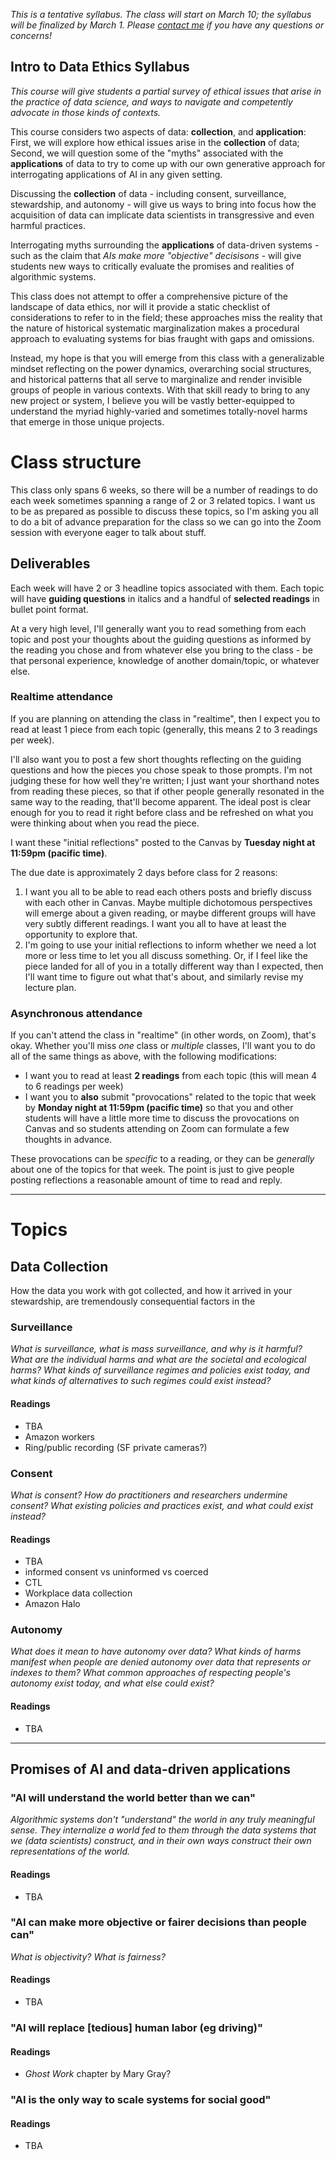*This is a tentative syllabus. The class will start on March 10; the syllabus will be finalized by March 1. Please [contact me][contact] if you have any questions or concerns!*


## Intro to Data Ethics Syllabus
*This course will give students a partial survey of ethical issues that arise in the practice of data science, and ways to navigate and competently advocate in those kinds of contexts.*

This course considers two aspects of data: **collection**, and **application**: First, we will explore how ethical issues arise in the **collection** of data; Second, we will question some of the "myths" associated with the **applications** of data to try to come up with our own generative approach for interrogating applications of AI in any given setting.

Discussing the **collection** of data - including consent, surveillance, stewardship, and autonomy - will give us ways to bring into focus how the acquisition of data can implicate data scientists in transgressive and even harmful practices.

Interrogating myths surrounding the **applications** of data-driven systems - such as the claim that *AIs make more "objective" decisisons* - will give students new ways to critically evaluate the promises and realities of algorithmic systems.

This class does not attempt to offer a comprehensive picture of the landscape of data ethics, nor will it provide a static checklist of considerations to refer to in the field; these approaches miss the reality that the nature of historical systematic marginalization makes a procedural approach to evaluating systems for bias fraught with gaps and omissions.

Instead, my hope is that you will emerge from this class with a generalizable mindset reflecting on the power dynamics, overarching social structures, and historical patterns that all serve to marginalize and render invisible groups of people in various contexts. With that skill ready to bring to any new project or system, I believe you will be vastly better-equipped to understand the myriad highly-varied and sometimes totally-novel harms that emerge in those unique projects.

# Class structure
This class only spans 6 weeks, so there will be a number of readings to do each week sometimes spanning a range of 2 or 3 related topics. I want us to be as prepared as possible to discuss these topics, so I'm asking you all to do a bit of advance preparation for the class so we can go into the Zoom session with everyone eager to talk about stuff.

## Deliverables
Each week will have 2 or 3 headline topics associated with them. Each topic will have **guiding questions** in italics and a handful of **selected readings** in bullet point format.

At a very high level, I'll generally want you to read something from each topic and post your thoughts about the guiding questions as informed by the reading you chose and from whatever else you bring to the class - be that personal experience, knowledge of another domain/topic, or whatever else.

### Realtime attendance

If you are planning on attending the class in "realtime", then I expect you to read at least 1 piece from each topic (generally, this means 2 to 3 readings per week).

I'll also want you to post a few short thoughts reflecting on the guiding questions and how the pieces you chose speak to those prompts. I'm not judging these for how well they're written; I just want your shorthand notes from reading these pieces, so that if other people generally resonated in the same way to the reading, that'll become apparent. The ideal post is clear enough for you to read it right before class and be refreshed on what you were thinking about when you read the piece.

I want these "initial reflections" posted to the Canvas by **Tuesday night at 11:59pm (pacific time)**.

The due date is approximately 2 days before class for 2 reasons:

1. I want you all to be able to read each others posts and briefly discuss with each other in Canvas. Maybe multiple dichotomous perspectives will emerge about a given reading, or maybe different groups will have very subtly different readings. I want you all to have at least the opportunity to explore that.
2. I'm going to use your initial reflections to inform whether we need a lot more or less time to let you all discuss something. Or, if I feel like the piece landed for all of you in a totally different way than I expected, then I'll want time to figure out what that's about, and similarly revise my lecture plan.

### Asynchronous attendance

If you can't attend the class in "realtime" (in other words, on Zoom), that's okay. Whether you'll miss *one* class or *multiple* classes, I'll want you to do all of the same things as above, with the following modifications:

- I want you to read at least **2 readings** from each topic (this will mean 4 to 6 readings per week)
- I want you to **also** submit "provocations" related to the topic that week by **Monday night at 11:59pm (pacific time)** so that you and other students will have a little more time to discuss the provocations on Canvas and so students attending on Zoom can formulate a few thoughts in advance.

These provocations can be *specific* to a reading, or they can be *generally* about one of the topics for that week. The point is just to give people posting reflections a reasonable amount of time to read and reply.

---

# Topics


## Data Collection
How the data you work with got collected, and how it arrived in your stewardship, are tremendously consequential factors in the 

### Surveillance
*What is surveillance, what is mass surveillance, and why is it harmful? What are the individual harms and what are the societal and ecological harms? What kinds of surveillance regimes and policies exist today, and what kinds of alternatives to such regimes could exist instead?*

#### Readings
- TBA
- Amazon workers
- Ring/public recording (SF private cameras?)

### Consent
*What is consent? How do practitioners and researchers undermine consent? What existing policies and practices exist, and what could exist instead?*

#### Readings
- TBA
- informed consent vs uninformed vs coerced
- CTL
- Workplace data collection
- Amazon Halo

### Autonomy
*What does it mean to have autonomy over data? What kinds of harms manifest when people are denied autonomy over data that represents or indexes to them? What common approaches of respecting people's autonomy exist today, and what else could exist?*

#### Readings
- TBA

---

## Promises of AI and data-driven applications
### "AI will understand the world better than we can"
*Algorithmic systems don't "understand" the world in any truly meaningful sense. They internalize a world fed to them through the data systems that we (data scientists) construct, and in their own ways construct their own representations of the world.*

#### Readings
- TBA

### "AI can make more objective or fairer decisions than people can"
*What is objectivity? What is fairness?*

#### Readings
- TBA

### "AI will replace [tedious] human labor (eg driving)"
#### Readings
- *Ghost Work* chapter by Mary Gray?

### "AI is the only way to scale systems for social good"
#### Readings
- TBA



[contact]: /contact
